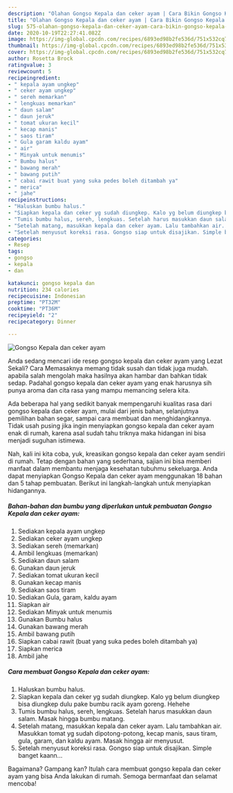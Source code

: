 ```yaml
---
description: "Olahan Gongso Kepala dan ceker ayam | Cara Bikin Gongso Kepala dan ceker ayam Yang Lezat Sekali"
title: "Olahan Gongso Kepala dan ceker ayam | Cara Bikin Gongso Kepala dan ceker ayam Yang Lezat Sekali"
slug: 575-olahan-gongso-kepala-dan-ceker-ayam-cara-bikin-gongso-kepala-dan-ceker-ayam-yang-lezat-sekali
date: 2020-10-19T22:27:41.082Z
image: https://img-global.cpcdn.com/recipes/6893ed98b2fe536d/751x532cq70/gongso-kepala-dan-ceker-ayam-foto-resep-utama.jpg
thumbnail: https://img-global.cpcdn.com/recipes/6893ed98b2fe536d/751x532cq70/gongso-kepala-dan-ceker-ayam-foto-resep-utama.jpg
cover: https://img-global.cpcdn.com/recipes/6893ed98b2fe536d/751x532cq70/gongso-kepala-dan-ceker-ayam-foto-resep-utama.jpg
author: Rosetta Brock
ratingvalue: 3
reviewcount: 5
recipeingredient:
- " kepala ayam ungkep"
- " ceker ayam ungkep"
- " sereh memarkan"
- " lengkuas memarkan"
- " daun salam"
- " daun jeruk"
- " tomat ukuran kecil"
- " kecap manis"
- " saos tiram"
- " Gula garam kaldu ayam"
- " air"
- " Minyak untuk menumis"
- " Bumbu halus"
- " bawang merah"
- " bawang putih"
- " cabai rawit buat yang suka pedes boleh ditambah ya"
- " merica"
- " jahe"
recipeinstructions:
- "Haluskan bumbu halus."
- "Siapkan kepala dan ceker yg sudah diungkep. Kalo yg belum diungkep bisa diungkep dulu pake bumbu racik ayam goreng. Hehehe"
- "Tumis bumbu halus, sereh, lengkuas. Setelah harus masukkan daun salam. Masak hingga bumbu matang."
- "Setelah matang, masukkan kepala dan ceker ayam. Lalu tambahkan air. Masukkan tomat yg sudah dipotong-potong, kecap manis, saus tiram, gula, garam, dan kaldu ayam. Masak hingga air menyusut."
- "Setelah menyusut koreksi rasa. Gongso siap untuk disajikan. Simple banget kaann..."
categories:
- Resep
tags:
- gongso
- kepala
- dan

katakunci: gongso kepala dan 
nutrition: 234 calories
recipecuisine: Indonesian
preptime: "PT32M"
cooktime: "PT36M"
recipeyield: "2"
recipecategory: Dinner

---
```



![Gongso Kepala dan ceker ayam](https://img-global.cpcdn.com/recipes/6893ed98b2fe536d/751x532cq70/gongso-kepala-dan-ceker-ayam-foto-resep-utama.jpg)

Anda sedang mencari ide resep gongso kepala dan ceker ayam yang Lezat Sekali? Cara Memasaknya memang tidak susah dan tidak juga mudah. apabila salah mengolah maka hasilnya akan hambar dan bahkan tidak sedap. Padahal gongso kepala dan ceker ayam yang enak harusnya sih punya aroma dan cita rasa yang mampu memancing selera kita.

Ada beberapa hal yang sedikit banyak mempengaruhi kualitas rasa dari gongso kepala dan ceker ayam, mulai dari jenis bahan, selanjutnya pemilihan bahan segar, sampai cara membuat dan menghidangkannya. Tidak usah pusing jika ingin menyiapkan gongso kepala dan ceker ayam enak di rumah, karena asal sudah tahu triknya maka hidangan ini bisa menjadi suguhan istimewa.




Nah, kali ini kita coba, yuk, kreasikan gongso kepala dan ceker ayam sendiri di rumah. Tetap dengan bahan yang sederhana, sajian ini bisa memberi manfaat dalam membantu menjaga kesehatan tubuhmu sekeluarga. Anda dapat menyiapkan Gongso Kepala dan ceker ayam menggunakan 18 bahan dan 5 tahap pembuatan. Berikut ini langkah-langkah untuk menyiapkan hidangannya.

<!--inarticleads1-->

##### Bahan-bahan dan bumbu yang diperlukan untuk pembuatan Gongso Kepala dan ceker ayam:

1. Sediakan  kepala ayam ungkep
1. Sediakan  ceker ayam ungkep
1. Sediakan  sereh (memarkan)
1. Ambil  lengkuas (memarkan)
1. Sediakan  daun salam
1. Gunakan  daun jeruk
1. Sediakan  tomat ukuran kecil
1. Gunakan  kecap manis
1. Sediakan  saos tiram
1. Sediakan  Gula, garam, kaldu ayam
1. Siapkan  air
1. Sediakan  Minyak untuk menumis
1. Gunakan  Bumbu halus
1. Gunakan  bawang merah
1. Ambil  bawang putih
1. Siapkan  cabai rawit (buat yang suka pedes boleh ditambah ya)
1. Siapkan  merica
1. Ambil  jahe




<!--inarticleads2-->

##### Cara membuat Gongso Kepala dan ceker ayam:

1. Haluskan bumbu halus.
1. Siapkan kepala dan ceker yg sudah diungkep. Kalo yg belum diungkep bisa diungkep dulu pake bumbu racik ayam goreng. Hehehe
1. Tumis bumbu halus, sereh, lengkuas. Setelah harus masukkan daun salam. Masak hingga bumbu matang.
1. Setelah matang, masukkan kepala dan ceker ayam. Lalu tambahkan air. Masukkan tomat yg sudah dipotong-potong, kecap manis, saus tiram, gula, garam, dan kaldu ayam. Masak hingga air menyusut.
1. Setelah menyusut koreksi rasa. Gongso siap untuk disajikan. Simple banget kaann...




Bagaimana? Gampang kan? Itulah cara membuat gongso kepala dan ceker ayam yang bisa Anda lakukan di rumah. Semoga bermanfaat dan selamat mencoba!
